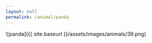 ```yaml
---
layout: null
permalink: /animal/panda
---
```


![panda]({{ site.baseurl }}/assets/images/animals/39.png)
<canvas id="panda" width="500" height="500"></canvas>
<script src="{{ site.baseurl }}/assets/js/panda.js"></script>
